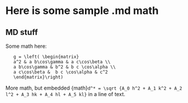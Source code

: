 Here is some sample .md math
====================================

MD stuff
----------


Some math here:
```{math}
   g = \left( \begin{matrix}
   a^2 & a b\cos\gamma & a c\cos\beta \\
   a b\cos\gamma & b^2 & b c \cos\alpha \\
   a c\cos\beta &  b c \cos\alpha & c^2
   \end{matrix}\right)
```

More math, but embedded
{math}`d^* = \sqrt {A_0 h^2 + A_1 k^2 + A_2 l^2 + A_3 hk + A_4 hl + A_5 kl}`
in a line of text. 
